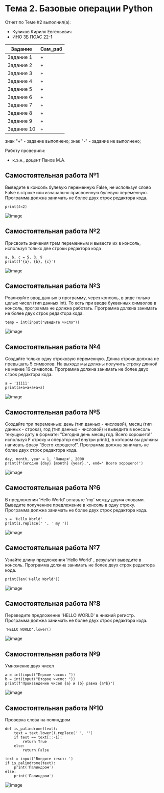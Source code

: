 # Тема 2. Базовые операции Python
Отчет по Теме #2 выполнил(а):
- Куликов Кирилл Евгеньевич    
- ИНО ЗБ ПОАС 22-1

| Задание | Сам_раб |
| ------ | ------ |
| Задание 1 | + |
| Задание 2 | + |
| Задание 3 | + |
| Задание 4 | + |
| Задание 5 | + |
| Задание 6 | + |
| Задание 7 | + |
| Задание 8 | + |
| Задание 9 | + |
| Задание 10 | + |

знак "+" - задание выполнено; знак "-" - задание не выполнено;

Работу проверили:
- к.э.н., доцент Панов М.А.

## Самостоятельная работа №1
Выведите в консоль булевую переменную False, не используя слово False в строке или
изначально присвоенную булевую переменную. Программа должна занимать не более двух
строк редактора кода.
```
print(4<2)
```
![image](https://github.com/4itorKoteykovi4/Software_Engineering/assets/44967696/99273b0f-c370-40af-aab0-6ca4744fe50f)

  
## Самостоятельная работа №2
Присвоить значения трем переменным и вывести их в консоль, используя только две строки
редактора кода
```
a, b, c = 5, 3, 9
print(f'{a}, {b}, {c}')
```
![image](https://github.com/4itorKoteykovi4/Software_Engineering/assets/44967696/b13f5762-556b-4573-ad74-0ca0275d9479)

  
## Самостоятельная работа №3
Реализуйте ввод данных в программу, через консоль, в виде только целых чисел (тип данных
int). То есть при вводе буквенных символов в консоль, программа не должна работать.
Программа должна занимать не более двух строк редактора кода.
```
temp = int(input("Введите число"))
```
![image](https://github.com/4itorKoteykovi4/Software_Engineering/assets/44967696/bafe8571-1edc-4151-80cb-3f7934f0385b)


## Самостоятельная работа №4
Создайте только одну строковую переменную. Длина строки должна не превышать 5
символов. На выходе мы должны получить строку длиной не менее 16 символов. Программа
должна занимать не более двух сгрок редактора кода.
```
a = '11111'
print(a+a+a+a+a+a)
```
![image](https://github.com/4itorKoteykovi4/Software_Engineering/assets/44967696/8323638c-a6aa-4789-bddb-91aa61c8e7d7)

  
## Самостоятельная работа №5
Создайте три переменные: день (тип данных - числовой), месяц (тип данных - строка), год
(тип данных - числовой) и выведите в консоль текущую дату в формате: ”Сегодня день месяц
год. Всего хорошего!” используя F строку и оператор end внутри print(), в котором вы должны
написать фразу ”Всего хорошего!”. Программа должна занимать не более двух строк
редактора кода.
```
day, month, year = 1, 'Января', 2000
print(f'Сегодня {day} {month} {year}.', end=' Всего хорошего!')
```
![image](https://github.com/4itorKoteykovi4/Software_Engineering/assets/44967696/539c6266-b55d-4fff-adb5-309e22ef07ee)

 
## Самостоятельная работа №6
В предложении 'Hello World' вставьте 'my' между двумя словами. Выведите полученное
предложение в консоль в одну строку. Программа должна занимать не более двух строк
редактора кода.
```
s = 'Hello World'
print(s.replace(' ', ' my '))
```
![image](https://github.com/4itorKoteykovi4/Software_Engineering/assets/44967696/02d83969-7041-4cae-aca9-9baa313e067c)


## Самостоятельная работа №7
Узнайте длину предложения 'Hello World' , результат выведите в консоль. Программа должна
занимать не более двух строк редактора кода.
```
print(len('Hello World'))
```
![image](https://github.com/4itorKoteykovi4/Software_Engineering/assets/44967696/ebe8c7a9-cf0f-4d66-885c-adf80a75d62b)


## Самостоятельная работа №8
Переведите предложение 'HELLO WORLD' в нижний регистр. Программа должна занимать
не более двух строк редактора кода.
```
'HELLO WORLD'.lower()
```
![image](https://github.com/4itorKoteykovi4/Software_Engineering/assets/44967696/5efb28df-9852-4623-bb82-871764d36ba7)

 
## Самостоятельная работа №9
Умножение двух чисел
```
a = int(input("Первое число: "))
b = int(input("Второе число: "))
print(f'Произведение чисел {a} и {b} равна {a*b}')
```
![image](https://github.com/4itorKoteykovi4/Software_Engineering/assets/44967696/2b554d8b-aa68-4bdd-81b6-064c3880e140)


## Самостоятельная работа №10
Проверка слова на полиндром
```
def is_palindrome(text):
    text = text.lower().replace(' ', '')
    if text == text[::-1]:
        return True
    else:
        return False

text = input('Введите текст: ')
if is_palindrome(text):
    print('Палиндром')
else:
    print('Палиндром')
```
![image](https://github.com/4itorKoteykovi4/Software_Engineering/assets/44967696/0ab3fd3c-1681-42c2-9af1-3f0b14d76003)

